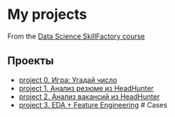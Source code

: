 # My projects

From the [Data Science SkillFactory course](https://lms.skillfactory.ru/courses/course-v1:Skillfactory+DST-10+22JAN2020/about)

## Проекты

* [project 0. Игра: Угадай число](https://github.com/AnnaKodash/DS_learning/tree/main/project_0)
* [project 1. Анализ резюме из HeadHunter](https://github.com/AnnaKodash/DS_learning/blob/main/project_1)
* [project 2. Анализ вакансий из HeadHunter](https://github.com/AnnaKodash/DS_learning/tree/main/Projects/project_2)
* [project 3. EDA + Feature Engineering](https://github.com/AnnaKodash/DS_learning/tree/main/Projects/project_3)
#   C a s e s  
 